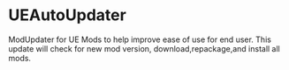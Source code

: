 UEAutoUpdater
=============

ModUpdater for UE Mods to help improve ease of use for end user. This update will check for new mod version, download,repackage,and install all mods.
